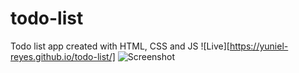 # todo-list
Todo list app created with HTML, CSS and JS
![Live][https://yuniel-reyes.github.io/todo-list/]
![Screenshot](https://user-images.githubusercontent.com/72564293/199849917-bcad3515-a52d-4d3b-8bb4-93cdea6dd3da.png)

